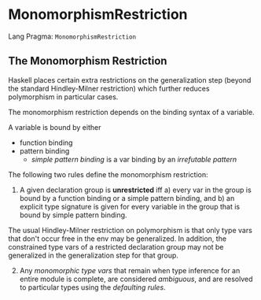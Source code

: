 # MonomorphismRestriction

Lang Pragma: `MonomorphismRestriction`


## The Monomorphism Restriction

Haskell places certain extra restrictions on the generalization step (beyond the standard Hindley-Milner restriction) which further reduces polymorphism in particular cases.

The monomorphism restriction depends on the binding syntax of a variable.

A variable is bound by either
- function binding
- pattern binding
  - *simple pattern binding* is a var binding by an *irrefutable pattern*


The following two rules define the monomorphism restriction:

1. A given declaration group is **unrestricted** iff
  a) every var in the group is bound by a function 
     binding or a simple pattern binding, and
  b) an explicit type signature is given for every variable
     in the group that is bound by simple pattern binding.

The usual Hindley-Milner restriction on polymorphism is that only type vars that don't occur free in the env may be generalized. In addition, the constrained type vars of a restricted declaration group may not be generalized in the generalization step for that group.

2. Any *monomorphic type vars* that remain when type inference
   for an entire module is complete, are considered *ambiguous*,
   and are resolved to particular types using the *defaulting rules*.
